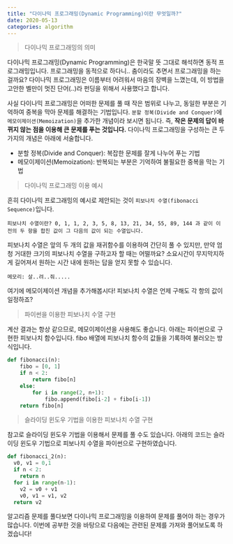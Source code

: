 ```yaml
---
title: "다이나믹 프로그래밍(Dynamic Programming)이란 무엇일까?"
date: 2020-05-13
categories: algorithm
---
```


> 다이나믹 프로그래밍의 의미


다이나믹 프로그래밍(Dynamic Programming)은 한국말 뜻 그대로 해석하면 동적 프로그래밍입니다.
프로그래밍을 동적으로 하다니.. 춤이라도 추면서 프로그래밍을 하는 걸까요?
다이나믹 프로그래밍은 이름부터 어려워서 마음의 장벽을 느꼈는데, 이 방법을 고안한 벨만이 멋진 단어(..)라 펀딩을 위해서 사용했다고 합니다.


사실 다이나믹 프로그래밍은 어떠한 문제를 풀 때 작은 범위로 나누고, 동일한 부분은 기억하여 중복을 막아 문제를 해결하는 기법입니다.
`분할 정복(Divide and Conquer)`에 `메모이제이션(Memoization)`을 추가한 개념이라 보시면 됩니다.
즉, <b>작은 문제의 답이 바뀌지 않는 점을 이용해 큰 문제를 푸는 것입니다.</b>
다이나믹 프로그래밍을 구성하는 큰 두 가지의 개념은 아래에 서술합니다.


- 분할 정복(Divide and Conquer): 복잡한 문제를 잘게 나누어 푸는 기법
- 메모이제이션(Memoization): 반복되는 부분은 기억하여 불필요한 중복을 막는 기법


> 다이나믹 프로그래밍 이용 예시


흔히 다이나믹 프로그래밍의 예시로 제안되는 것이 `피보나치 수열(fibonacci Sequence)`입니다.


`피보나치 수열이란? 0, 1, 1, 2, 3, 5, 8, 13, 21, 34, 55, 89, 144 과 같이 이 전의 두 항을 합친 값이 그 다음의 값이 되는 수열입니다.`


피보나치 수열은 앞의 두 개의 값을 재귀함수를 이용하여 간단히 풀 수 있지만, 만약 엄청 거대한 크기의 피보나치 수열을 구하고자 할 때는 어떨까요?
소요시간이 무지막지하게 길어져서 원하는 시간 내에 원하는 답을 얻지 못할 수 있습니다.


`메모리: 살..려..줘.....`


여기에 메모이제이션 개념을 추가해봅시다! 
피보나치 수열은 언제 구해도 각 항의 값이 일정하죠?


> 파이썬을 이용한 피보나치 수열 구현


계산 결과는 항상 같으므로, 메모이제이션을 사용해도 좋습니다.
아래는 파이썬으로 구현한 피보나치 함수입니다.
fibo 배열에 피보나치 함수의 값들을 기록하여 불러오는 방식입니다.

```py
def fibonacci(n):
    fibo = [0, 1]
    if n < 2:
        return fibo[n]
    else:
        for i in range(2, n+1):
            fibo.append(fibo[i-2] + fibo[i-1])
    return fibo[n]
```


> 슬라이딩 윈도우 기법을 이용한 피보나치 수열 구현


참고로 슬라이딩 윈도우 기법을 이용해서 문제를 풀 수도 있습니다.
아래의 코드는 슬라이딩 윈도우 기법으로 피보나치 수열을 파이썬으로 구현하였습니다.


```py
def fibonacci_2(n):
  v0, v1 = 0,1
  if n < 2:
    return n
  for i in range(n-1):
    v2 = v0 + v1
    v0, v1 = v1, v2
  return v2
```


알고리즘 문제를 풀다보면 다이나믹 프로그래밍을 이용하여 문제를 풀어야 하는 경우가 많습니다.
이번에 공부한 것을 바탕으로 다음에는 관련된 문제를 가져와 풀어보도록 하겠습니다!
